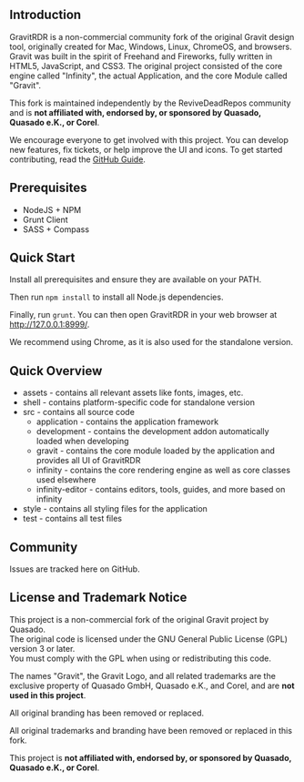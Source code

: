 ## Introduction

GravitRDR is a non-commercial community fork of the original Gravit design tool, originally created for Mac, Windows, Linux, ChromeOS, and browsers. Gravit was built in the spirit of Freehand and Fireworks, fully written in HTML5, JavaScript, and CSS3. The original project consisted of the core engine called "Infinity", the actual Application, and the core Module called "Gravit".

This fork is maintained independently by the ReviveDeadRepos community and is **not affiliated with, endorsed by, or sponsored by Quasado, Quasado e.K., or Corel**.

We encourage everyone to get involved with this project. You can develop new features, fix tickets, or help improve the UI and icons. To get started contributing, read the [GitHub Guide](https://guides.github.com/activities/contributing-to-open-source/).

## Prerequisites

* NodeJS + NPM  
* Grunt Client   
* SASS + Compass  

## Quick Start

Install all prerequisites and ensure they are available on your PATH.

Then run `npm install` to install all Node.js dependencies.  

Finally, run `grunt`. You can then open GravitRDR in your web browser at http://127.0.0.1:8999/.

We recommend using Chrome, as it is also used for the standalone version.

## Quick Overview

+ assets - contains all relevant assets like fonts, images, etc.  
+ shell - contains platform-specific code for standalone version  
+ src - contains all source code  
  + application - contains the application framework  
  + development - contains the development addon automatically loaded when developing  
  + gravit - contains the core module loaded by the application and provides all UI of GravitRDR  
  + infinity - contains the core rendering engine as well as core classes used elsewhere  
  + infinity-editor - contains editors, tools, guides, and more based on infinity  
+ style - contains all styling files for the application  
+ test - contains all test files  

## Community

Issues are tracked here on GitHub.

## License and Trademark Notice

This project is a non-commercial fork of the original Gravit project by Quasado.  
The original code is licensed under the GNU General Public License (GPL) version 3 or later.  
You must comply with the GPL when using or redistributing this code.

The names "Gravit", the Gravit Logo, and all related trademarks are the exclusive property of Quasado GmbH, Quasado e.K., and Corel, and are **not used in this project**.

All original branding has been removed or replaced.

All original trademarks and branding have been removed or replaced in this fork.

This project is **not affiliated with, endorsed by, or sponsored by Quasado, Quasado e.K., or Corel**.

